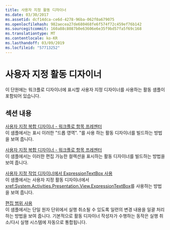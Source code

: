 ```yaml
---
title: 사용자 지정 활동 디자이너
ms.date: 03/30/2017
ms.assetid: dcf14dca-ce6d-4278-96ba-062f0a679075
ms.openlocfilehash: 982aecea27de680468fe6f574f72c459ef76b142
ms.sourcegitcommit: 160a88c8087b0e63606e6e35f9bd57fa5f69c168
ms.translationtype: MT
ms.contentlocale: ko-KR
ms.lasthandoff: 03/09/2019
ms.locfileid: "57713252"
---
```

# <a name="custom-activity-designers"></a>사용자 지정 활동 디자이너
이 단원에는 워크플로 디자이너에 표시할 사용자 지정 디자이너를 사용하는 활동 샘플이 포함되어 있습니다.  
  
## <a name="in-this-section"></a>섹션 내용  
 [사용자 지정 복합 디자이너 - 워크플로 항목 프레젠터](custom-composite-designers-workflow-item-presenter.md)  
 이 샘플에서는 표시 이러한 "드롭 영역". "를 사용 하는 활동 디자이너를 빌드하는 방법을 보여 줍니다.  
  
 [사용자 지정 복합 디자이너 - 워크플로 항목 프레젠터](custom-composite-designers-workflow-items-presenter.md)  
 이 샘플에서는 이러한 편집 가능한 컬렉션을 표시하는 활동 디자이너를 빌드하는 방법을 보여 줍니다.  
  
 [사용자 지정 작업 디자이너에서 ExpressionTextBox 사용](using-the-expressiontextbox-in-a-custom-activity-designer.md)  
 이 샘플에서는 사용자 지정 활동 디자이너에서 <xref:System.Activities.Presentation.View.ExpressionTextBox>를 사용하는 방법을 보여 줍니다.  
  
 [편집 범위 사용](using-editing-scope.md)  
 이 샘플에서는 단일 원자 단위에서 실행 취소될 수 있도록 일련의 변경 내용을 일괄 처리하는 방법을 보여 줍니다. 기본적으로 활동 디자이너 작성자가 수행하는 동작은 실행 취소/다시 실행 시스템에 자동으로 통합됩니다.
